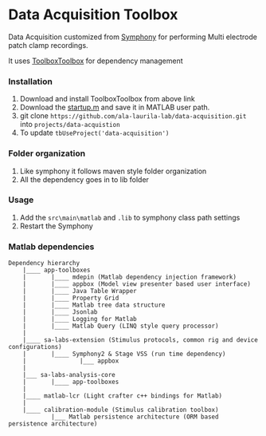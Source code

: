 # Data Acquisition Toolbox

Data Acquisition customized from [Symphony](http://symphony-das.github.io/) for performing Multi electrode patch clamp recordings.

It uses [ToolboxToolbox](https://github.com/ToolboxHub/ToolboxToolbox) for dependency management

### Installation

1. Download and install ToolboxToolbox from above link
2. Download the [startup.m](https://gist.github.com/ragavsathish/e4e58150c8a6c8ffe95b0ef632715fbe) and save it in MATLAB user path.
3. git clone  `https://github.com/ala-laurila-lab/data-acquisition.git` into  `projects/data-acquistion`
4. To update `tbUseProject('data-acquisition')`

### Folder organization

1. Like symphony it follows maven style folder organization
2. All the dependency goes in to lib folder

### Usage

1. Add the `src\main\matlab` and `.lib` to symphony class path settings
2. Restart the Symphony


### Matlab dependencies

	Dependency hierarchy
		|____ app-toolboxes
		|		|____ mdepin (Matlab dependency injection framework) 
		|		|____ appbox (Model view presenter based user interface)
		|		|____ Java Table Wrapper
		|		|____ Property Grid	 
		|		|____ Matlab tree data structure  
		|		|____ Jsonlab 
		|		|____ Logging for Matlab		
		|		|____ Matlab Query (LINQ style query processor)		 
		|
		|____ sa-labs-extension (Stimulus protocols, common rig and device configurations)
		|		|____ Symphony2 & Stage VSS (run time dependency)
		|				|___ appbox 
		|				
		|___ sa-labs-analysis-core
		|		|____ app-toolboxes							
		|
		|____ matlab-lcr (Light crafter c++ bindings for Matlab)
		|
		|____ calibration-module (Stimulus calibration toolbox)
				|___ Matlab persistence architecture (ORM based persistence architecture)

